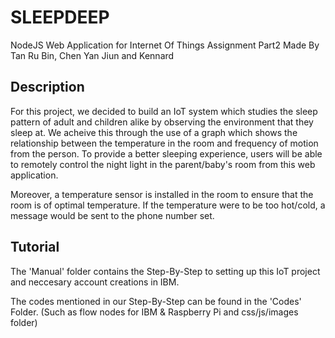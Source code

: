 # SLEEPDEEP
NodeJS Web Application for Internet Of Things Assignment Part2
Made By Tan Ru Bin, Chen Yan Jiun and Kennard

## Description
For this project, we decided to build an IoT system which studies the sleep pattern of adult and children alike by observing the environment that they sleep at. We acheive this through the use of a graph which shows the relationship between the temperature in the room and frequency of motion from the person. To provide a better sleeping experience, users will be able to remotely control the night light in the parent/baby's room from this web application.

Moreover, a temperature sensor is installed in the room to ensure that the room is of optimal temperature. If the temperature were to be too hot/cold, a message would be sent to the phone number set.

## Tutorial
The 'Manual' folder contains the Step-By-Step to setting up this IoT project and neccesary account creations in IBM.

The codes mentioned in our Step-By-Step can be found in the 'Codes' Folder. (Such as flow nodes for IBM & Raspberry Pi and css/js/images folder)

